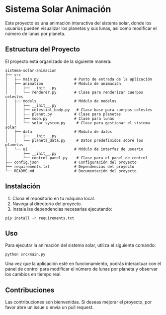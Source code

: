 # Sistema Solar Animación

Este proyecto es una animación interactiva del sistema solar, donde los usuarios pueden visualizar los planetas y sus lunas, así como modificar el número de lunas por planeta.

## Estructura del Proyecto

El proyecto está organizado de la siguiente manera:

```
sistema-solar-animacion
├── src
│   ├── main.py                # Punto de entrada de la aplicación
│   ├── animation              # Módulo de animación
│   │   ├── __init__.py
│   │   └── renderer.py        # Clase para renderizar cuerpos celestes
│   ├── models                 # Módulo de modelos
│   │   ├── __init__.py
│   │   ├── celestial_body.py   # Clase base para cuerpos celestes
│   │   ├── planet.py          # Clase para planetas
│   │   ├── moon.py            # Clase para lunas
│   │   └── solar_system.py     # Clase para gestionar el sistema solar
│   ├── data                   # Módulo de datos
│   │   ├── __init__.py
│   │   └── planets_data.py     # Datos predefinidos sobre los planetas
│   └── ui                     # Módulo de interfaz de usuario
│       ├── __init__.py
│       └── control_panel.py    # Clase para el panel de control
├── config.json                # Configuración del proyecto
├── requirements.txt           # Dependencias del proyecto
└── README.md                  # Documentación del proyecto
```

## Instalación

1. Clona el repositorio en tu máquina local.
2. Navega al directorio del proyecto.
3. Instala las dependencias necesarias ejecutando:

```
pip install -r requirements.txt
```

## Uso

Para ejecutar la animación del sistema solar, utiliza el siguiente comando:

```
python src/main.py
```

Una vez que la aplicación esté en funcionamiento, podrás interactuar con el panel de control para modificar el número de lunas por planeta y observar los cambios en tiempo real.

## Contribuciones

Las contribuciones son bienvenidas. Si deseas mejorar el proyecto, por favor abre un issue o envía un pull request.